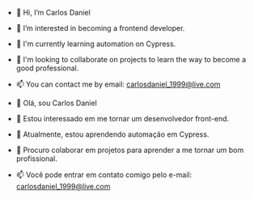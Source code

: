- 👋 Hi, I’m Carlos Daniel
- 👀 I’m interested in becoming a frontend developer.
- 🌱 I'm currently learning automation on Cypress.
- 💞️ I'm looking to collaborate on projects to learn the way to become a good professional.
- 📫 You can contact me by email: carlosdaniel_1999@live.com


- 👋 Olá, sou Carlos Daniel
- 👀 Estou interessado em me tornar um desenvolvedor front-end.
- 🌱 Atualmente, estou aprendendo automação em Cypress.
- 💞️ Procuro colaborar em projetos para aprender a me tornar um bom profissional.
- 📫 Você pode entrar em contato comigo pelo e-mail: carlosdaniel_1999@live.com
